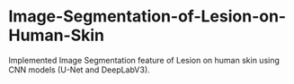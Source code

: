 # Image-Segmentation-of-Lesion-on-Human-Skin
Implemented Image Segmentation feature of Lesion on human skin using CNN models (U-Net and DeepLabV3).
